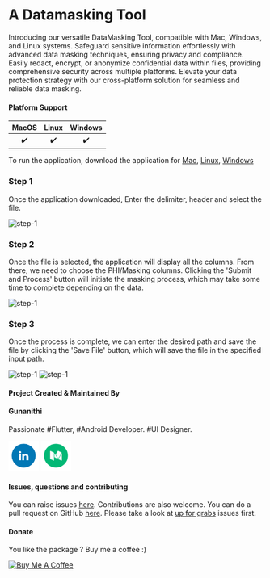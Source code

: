 # A Datamasking Tool

Introducing our versatile DataMasking Tool, compatible with Mac, Windows, and Linux systems. Safeguard sensitive information effortlessly with advanced data masking techniques, ensuring privacy and compliance. Easily redact, encrypt, or anonymize confidential data within files, providing comprehensive security across multiple platforms. Elevate your data protection strategy with our cross-platform solution for seamless and reliable data masking.

#### Platform Support

| MacOS | Linux | Windows |
| :---: | :---: | :-----: |
|   ✔️   | ✔️  |  ✔️   | 

To run the application, download the application for [Mac](https://github.com/imtheguna/datamasking/releases/download/DataMasking-v1.0.25/DataMasking-macos.tar.gz), [Linux](https://github.com/imtheguna/datamasking/releases/download/DataMasking-v1.0.25/DataMasking-linux.tar.gz), [Windows](https://github.com/imtheguna/datamasking/releases/download/DataMasking-v1.0.25/DataMasking-windows.zip)

### Step 1
  Once the application downloaded, Enter the delimiter, header and select the file.

<a target="_blank"><img src="https://github.com/imtheguna/datamasking/assets/58139175/2bd882af-a4b8-4362-8662-14e7e950acf6" alt="step-1" height="230" width="300"></a>

  
### Step 2
  Once the file is selected, the application will display all the columns. From there, we need to choose the PHI/Masking columns. Clicking the 'Submit and Process' button will initiate the masking process, which may take some time to complete depending on the data.

<a target="_blank"><img src="https://github.com/imtheguna/datamasking/assets/58139175/a5a457dd-b6aa-4fee-88ee-a1221905ee5b" alt="step-1" height="230" width="300"></a>

### Step 3
  Once the process is complete, we can enter the desired path and save the file by clicking the 'Save File' button, which will save the file in the specified input path.

<a target="_blank"><img src="https://github.com/imtheguna/datamasking/assets/58139175/3b3956aa-57d2-4d82-a6a5-fcfb063b62c9" alt="step-1" height="230" width="300"></a> <a target="_blank"><img src="https://github.com/imtheguna/datamasking/assets/58139175/b13a4847-17be-4489-ba56-c656254887dd" alt="step-1" height="230" width="300"></a>

#### Project Created & Maintained By

#### Gunanithi

Passionate #Flutter, #Android Developer. #UI Designer.


<a href="https://www.linkedin.com/in/imtheguna/"><img src="https://raw.githubusercontent.com/aritraroy/social-icons/master/linkedin-icon.png" alt="linkedin"  width="60"></a> <a href="https://medium.com/@imtheguna"><img src="https://raw.githubusercontent.com/aritraroy/social-icons/master/medium-icon.png" alt="medium" width="60"></a>

#### Issues, questions and contributing

You can raise issues [here](https://github.com/imtheguna/datamasking/issues). Contributions are also welcome. You can do a pull request on GitHub [here](https://github.com/imtheguna/datamasking/pulls). Please take a look at [up for grabs](https://github.com/imtheguna/datamasking/issues) issues first.

#### Donate

You like the package ? Buy me a coffee :)

<a href="https://www.buymeacoffee.com/imtheguna" target="_blank"><img src="https://cdn.buymeacoffee.com/buttons/default-orange.png" alt="Buy Me A Coffee" height="41" width="174"></a>
